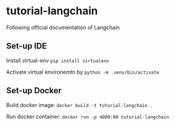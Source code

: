 # tutorial-langchain
Following official documentation of Langchain

## Set-up IDE
Install virtual-env
```pip install virtualenv```

Activate virtual environemtn by 
```python -m .venv/bin/activate```

## Set-up Docker
Build docker image:
```docker build -t tutorial-langchain .```

Run docker container:
```docker run -p 4000:80 tutorial-langchain```
